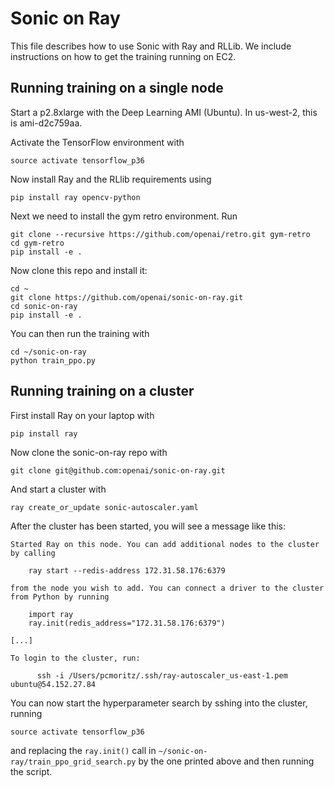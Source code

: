 # Sonic on Ray

This file describes how to use Sonic with Ray and RLLib. We include
instructions on how to get the training running on EC2.

## Running training on a single node

Start a p2.8xlarge with the Deep Learning AMI (Ubuntu). In us-west-2, this is
ami-d2c759aa.

Activate the TensorFlow environment with

```
source activate tensorflow_p36
```

Now install Ray and the RLlib requirements using

```
pip install ray opencv-python
```

Next we need to install the gym retro environment. Run

```
git clone --recursive https://github.com/openai/retro.git gym-retro
cd gym-retro
pip install -e .
```

Now clone this repo and install it:

```
cd ~
git clone https://github.com/openai/sonic-on-ray.git
cd sonic-on-ray
pip install -e .
```

You can then run the training with

```
cd ~/sonic-on-ray
python train_ppo.py
```

## Running training on a cluster

First install Ray on your laptop with

```
pip install ray
```

Now clone the sonic-on-ray repo with

```
git clone git@github.com:openai/sonic-on-ray.git
```

And start a cluster with

```
ray create_or_update sonic-autoscaler.yaml
```

After the cluster has been started, you will see a message like this:

```
Started Ray on this node. You can add additional nodes to the cluster by calling

    ray start --redis-address 172.31.58.176:6379

from the node you wish to add. You can connect a driver to the cluster from Python by running

    import ray
    ray.init(redis_address="172.31.58.176:6379")

[...]

To login to the cluster, run:

      ssh -i /Users/pcmoritz/.ssh/ray-autoscaler_us-east-1.pem ubuntu@54.152.27.84
```

You can now start the hyperparameter search by sshing into the cluster, running

```
source activate tensorflow_p36
```

and replacing the `ray.init()` call in `~/sonic-on-ray/train_ppo_grid_search.py`
by the one printed above and then running the script.
